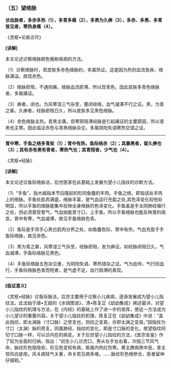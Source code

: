 ### （五）望络脉

**诊血脉者，多赤多热（1），多青多痛（2），多黑为久痹（3），多赤、多黑、多青皆见者，寒热身痛（4）。**

《灵枢•论疾诊尺》

**[讲解]**

本文论述诊察络脉颜色推断疾病的方法。

（1）诊察络脉时，若皮肤多赤色络脉的，多属热证。这是因为热则血流急疾，络脉满溢，故现赤色。

（2）络脉瘀阻，不通则痛，络脉血流瘀滞，所以现青色，因此皮肤多青色络脉者，多属痛证。

（3）痹者，闭也。为风寒湿三气杂至，壅闭经络，血气凝滞不行之证。黑，为青之甚。久痹者，经脉瘀阻日久，所以皮肤多见黑色络脉。

（4）赤色络脉主热。青黑主痛，但寒邪阻滞经脉是引起痛证的主要原因，所以青黑也主寒。因此临证赤色与青黑络脉杂见，多属阴阳失调寒热交错之证。

* * *

**胃中寒，手鱼之络多青矣（1）；胃中有热，鱼际络赤（2）；其暴黑者，留久痹也（3）；其有赤有黑有青者，寒热气也；其青短者，少气也（4）。**

《灵枢•经脉》

**[讲解]**

本文论述诊鱼际络脉法，后世医家在此基础上发展为望小儿指纹的诊断方法。

（1）“手鱼”，指大姆指本节后隆起的形同鱼腹的丰肉。手鱼之络，即指该处丰肉上的络脉。手鱼处肌肉满盛，络脉丰富，是气血运行充盈之处,其色泽变化较他处明显，所以手鱼的络脉能集中反映全身络脉的色泽变化。手鱼虽是手太阴肺经循行之处，但必须禀受胃气，气血始能至寸口，上手鱼。所以手鱼络脉也能反映胃的病变。胃中有寒，气血凝滞，故见手鱼络脉色青。

（2）鱼际是手背手心黑白肌肉分界之处，如鱼腹色际，胃中有热，气血充盈于手鱼际络脉，故见赤色。

（3）黑为青之甚，风寒湿三气杂至，经脉瘀阻，发为痹证。如经脉闭阻日久，气血凝滞，手鱼际络脉见黑色。

（4）手鱼际络脉五色杂见者，为阴阳失调、寒热错杂之证。气为血帅，气行则血行，手鱼际络脉色青而短者，是气虚不足，血行阻滞的表现。

* * *

**[临证意义]**

《灵枢•经脉》诊鱼际脉法，后世主要用于诊察小儿疾病，逐渐发展成为望小儿指纹法。此法始于唐•王超的《水镜图说》，清•陈复正《幼幼集成》阐述最详，对望小儿指纹的机理与方法，在《内经》的基础上作了进一步的发挥，使这一方法成为小儿望诊的重要内容。关于望小儿指纹的机理，陈复正在《幼幼集成》中说：“盖此指纹，即太渊脉（寸口脉）之旁支也，则纹之变易，亦即太渊之变易。”因指纹为寸口（太渊）脉的旁支，同属肺经，指纹的变化，即是寸口脉的变化，故望指纹同切寸口脉一样，可以诊内在的病变。关于后世望小儿指纹的方法，《医宗金鉴》作了较为全面的归纳，指出：“初生小儿诊虎口，男从左手女右看，次指三节风气命，脉纹形色隐隐安。形见色变知有病，紫属内热红伤寒。黄主脾病黑中恶，青主惊风白是疳。风关病轻气关重，命关若见病多难。……脉纹形色相参合，医者留神仔细观。”
